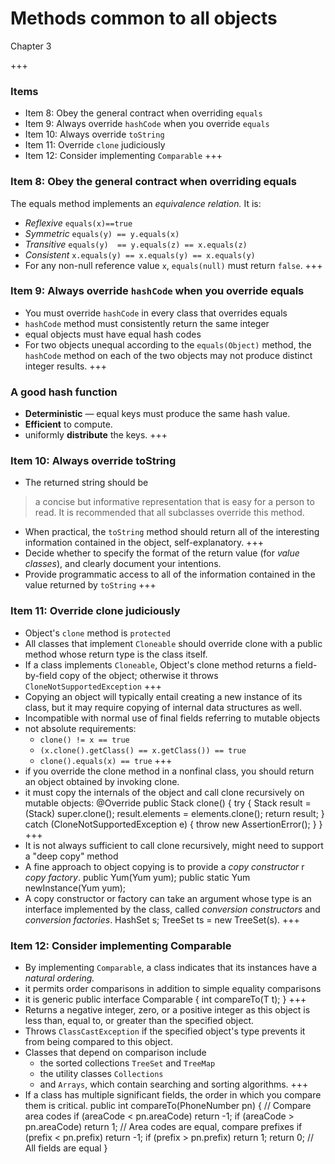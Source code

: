 # Methods common to all objects

Chapter 3

+++
### Items
- Item 8: Obey the general contract when overriding `equals`
- Item 9: Always override `hashCode` when you override `equals`
- Item 10: Always override `toString`
- Item 11: Override `clone` judiciously
- Item 12: Consider implementing `Comparable`
+++
### Item 8: Obey the general contract when overriding equals
The equals method implements an _equivalence relation._ It is:
- _Reflexive_                `equals(x)==true`
- _Symmetric_                `equals(y) == y.equals(x)`
- _Transitive_                `equals(y)  == y.equals(z) == x.equals(z)`
- _Consistent_                `x.equals(y) == x.equals(y) == x.equals(y)`
- For any non-null reference value `x`, `equals(null)` must return `false`.
+++
### Item 9: Always override `hashCode` when you override equals
- You must override `hashCode` in every class that overrides equals
- `hashCode` method must consistently return the same integer
- equal objects must have equal hash codes
- For two objects unequal according to the `equals(Object)` method, the `hashCode` method on each of the two objects may not produce distinct integer results.
+++
### A good hash function
- **Deterministic** — equal keys must produce the same hash value.
- **Efficient** to compute.
- uniformly **distribute** the keys.
+++
### Item 10: Always override toString
- The returned string should be 
>a concise but informative representation that is easy for a person to read.
>It is recommended that all subclasses override this method.
- When practical, the `toString` method should return all of the interesting information contained in the object, self-explanatory.
+++
- Decide whether to specify the format of the return value (for _value classes_), and clearly document your intentions.
- Provide programmatic access to all of the information contained in the value returned by `toString`
+++
### Item 11: Override clone judiciously
- Object's `clone` method is `protected`
- All classes that implement `Cloneable` should override clone with a public method whose return type is the class itself.
- If a class implements `Cloneable`, Object's clone method returns a field-by-field copy of the object; otherwise it throws `CloneNotSupportedException`
+++
- Copying an object will typically entail creating a new instance of its class, but it may require copying of internal data structures as well.
- Incompatible with normal use of final fields referring to mutable objects
- not absolute requirements:
  - `clone() != x == true`
  - `(x.clone().getClass() == x.getClass()) == true`
  - `clone().equals(x) == true`
+++
- if you override the clone method in a nonfinal class, you should return an object obtained by invoking clone.
- it must copy the internals of the object and call clone recursively on mutable objects:
		@Override public Stack clone() {
			try {
				Stack result = (Stack) super.clone();
				result.elements = elements.clone();
				return result;
			} catch (CloneNotSupportedException e) {
				throw new AssertionError();
			}
		}
+++
- It is not always sufficient to call clone recursively, might need to support a "deep copy" method
- A fine approach to object copying is to provide a _copy constructor_ r _copy factory_.
		public Yum(Yum yum);
		public static Yum newInstance(Yum yum);
- A copy constructor or factory can take an argument whose type is an interface implemented by the class, called _conversion constructors_ and _conversion factories_.
		HashSet s;
		TreeSet ts = new TreeSet(s).
+++
### Item 12: Consider implementing Comparable
- By implementing `Comparable`, a class indicates that its instances have a _natural ordering._
- it permits order comparisons in addition to simple equality comparisons
- it is generic
		public interface Comparable<T> {
		int compareTo(T t);
		}
+++
- Returns a negative integer, zero, or a positive integer as this object is less than, equal to, or greater than the specified object.
- Throws `ClassCastException` if the specified object's type prevents it from being compared to this object.
- Classes that depend on comparison include
  - the sorted collections `TreeSet` and `TreeMap`
  - the utility classes `Collections`
  - and `Arrays`, which contain searching and sorting algorithms.
+++
- If a class has multiple significant fields, the order in which you compare them is critical.
		public int compareTo(PhoneNumber pn) {
			// Compare area codes
			if (areaCode < pn.areaCode)
				return -1;
			if (areaCode > pn.areaCode)
				return 1;
			// Area codes are equal, compare prefixes
			if (prefix < pn.prefix)
				return -1;
			if (prefix > pn.prefix)
				return 1;
			return 0; // All fields are equal
		}
